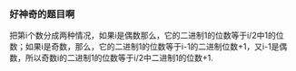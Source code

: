### 好神奇的题目啊
把第i个数分成两种情况，如果i是偶数那么，它的二进制1的位数等于i/2中1的位数；如果i是奇数，那么，它的二进制1的位数等于i-1的二进制位数+1，又i-1是偶数，所以奇数i的二进制1的位数等于i/2中二进制1的位数+1.